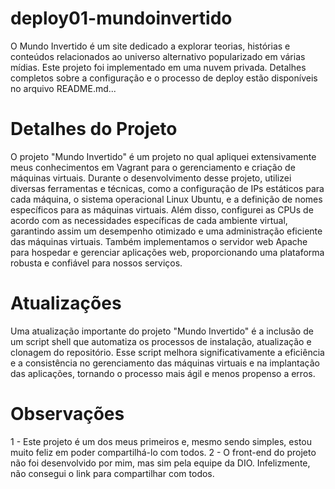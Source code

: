 # deploy01-mundoinvertido
O Mundo Invertido é um site dedicado a explorar teorias, histórias e conteúdos relacionados ao universo alternativo popularizado em várias mídias.  Este projeto foi implementado em uma nuvem privada. Detalhes completos sobre a configuração e o processo de deploy estão disponíveis no arquivo README.md...

# Detalhes do Projeto
O projeto "Mundo Invertido" é um projeto no qual apliquei extensivamente meus conhecimentos em Vagrant para o gerenciamento e criação de máquinas virtuais. Durante o desenvolvimento desse projeto, utilizei diversas ferramentas e técnicas, como a configuração de IPs estáticos para cada máquina, o sistema operacional Linux Ubuntu, e a definição de nomes específicos para as máquinas virtuais. Além disso, configurei as CPUs de acordo com as necessidades específicas de cada ambiente virtual, garantindo assim um desempenho otimizado e uma administração eficiente das máquinas virtuais. Também implementamos o servidor web Apache para hospedar e gerenciar aplicações web, proporcionando uma plataforma robusta e confiável para nossos serviços.

# Atualizações
Uma atualização importante do projeto "Mundo Invertido" é a inclusão de um script shell que automatiza os processos de instalação, atualização e clonagem do repositório. Esse script melhora significativamente a eficiência e a consistência no gerenciamento das máquinas virtuais e na implantação das aplicações, tornando o processo mais ágil e menos propenso a erros.

# Observações
1 - Este projeto é um dos meus primeiros e, mesmo sendo simples, estou muito feliz em poder compartilhá-lo com todos.
2 - O front-end do projeto não foi desenvolvido por mim, mas sim pela equipe da DIO. Infelizmente, não consegui o link para compartilhar com todos.
